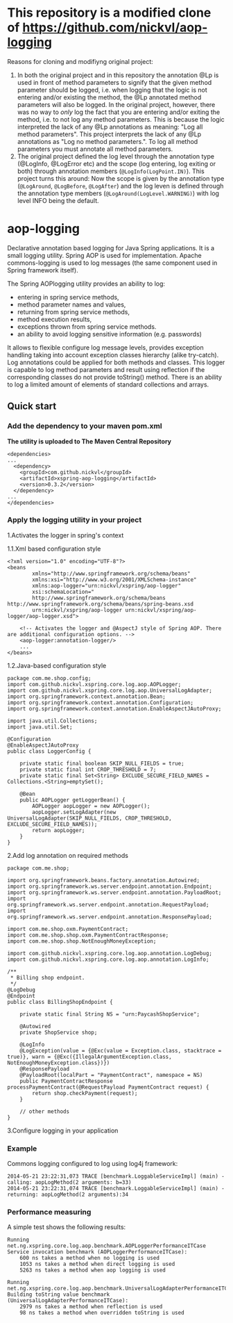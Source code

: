 This repository is a modified clone of https://github.com/nickvl/aop-logging
============================================================================

Reasons for cloning and modifiyng original project:
1. In both the original project and in this repository the annotation @Lp is used in front of method parameters to signify that the given method parameter should be logged, i.e. when logging that the logic is not entering and/or existing the method, the @Lp annotated method parameters will also be logged. In the original project, however, there was no way to *only* log the fact that you are entering and/or exiting the method, i.e. to not log any method parameters. This is because the logic interpreted the lack of any @Lp annotations as meaning: "Log all method parameters". This project interprets the lack of any @Lp annotations as "Log no method parameters.". To log all method parameters you must annotate all method parameters.
2. The original project defined the log level through the annotation type (@LogInfo, @LogError etc) and the scope (log entering, log exiting or both) through annotation members (`@LogInfo(LogPoint.IN)`). This project turns this around: Now the scope is given by the annotation type (`@LogAround`, `@LogBefore`, `@LogAfter`) and the log leven is defined through the annotation type members (`@LogAround(LogLevel.WARNING)`) with log level INFO being the default.

aop-logging
===========

Declarative annotation based logging for Java Spring applications.
It is a small logging utility. Spring AOP is used for implementation.
Apache commons-logging is used to log messages (the same component used in Spring framework itself).

The Spring AOPlogging utility provides an ability to log:
 * entering in spring service methods,
 * method parameter names and values,
 * returning from spring service methods,
 * method execution results,
 * exceptions thrown from spring service methods.
 * an ability to avoid logging sensitive information (e.g. passwords)

It allows to flexible configure log message levels, provides exception handling taking into account 
exception classes hierarchy (alike try-catch). Log annotations could be applied for both methods and classes.
This logger is capable to log method parameters and result using reflection if the corresponding classes
do not provide toString() method. There is an ability to log a limited amount of elements of standard collections and arrays.

Quick start
-----------

### Add the dependency to your maven pom.xml
**The utility is uploaded to The Maven Central Repository**


    <dependencies>
    ...
      <dependency>
        <groupId>com.github.nickvl</groupId>
        <artifactId>xspring-aop-logging</artifactId>
        <version>0.3.2</version>
      </dependency>
    ...
    </dependencies>

### Apply the logging utility in your project

1.Activates the logger in spring's context

1.1.Xml based configuration style

    <?xml version="1.0" encoding="UTF-8"?>
    <beans
            xmlns="http://www.springframework.org/schema/beans"
            xmlns:xsi="http://www.w3.org/2001/XMLSchema-instance"
            xmlns:aop-logger="urn:nickvl/xspring/aop-logger"
            xsi:schemaLocation="
            http://www.springframework.org/schema/beans http://www.springframework.org/schema/beans/spring-beans.xsd
            urn:nickvl/xspring/aop-logger urn:nickvl/xspring/aop-logger/aop-logger.xsd">

        <!-- Activates the logger and @AspectJ style of Spring AOP. There are additional configuration options. -->
        <aop-logger:annotation-logger/>
        ...
    </beans>

1.2.Java-based configuration style


    package com.me.shop.config;
    import com.github.nickvl.xspring.core.log.aop.AOPLogger;
    import com.github.nickvl.xspring.core.log.aop.UniversalLogAdapter;
    import org.springframework.context.annotation.Bean;
    import org.springframework.context.annotation.Configuration;
    import org.springframework.context.annotation.EnableAspectJAutoProxy;
    
    import java.util.Collections;
    import java.util.Set;
    
    @Configuration
    @EnableAspectJAutoProxy
    public class LoggerConfig {
    
        private static final boolean SKIP_NULL_FIELDS = true;
        private static final int CROP_THRESHOLD = 7;
        private static final Set<String> EXCLUDE_SECURE_FIELD_NAMES = Collections.<String>emptySet();
    
        @Bean
        public AOPLogger getLoggerBean() {
            AOPLogger aopLogger = new AOPLogger();
            aopLogger.setLogAdapter(new UniversalLogAdapter(SKIP_NULL_FIELDS, CROP_THRESHOLD, EXCLUDE_SECURE_FIELD_NAMES));
            return aopLogger;
        }
    }

2.Add log annotation on required methods


    package com.me.shop;

    import org.springframework.beans.factory.annotation.Autowired;
    import org.springframework.ws.server.endpoint.annotation.Endpoint;
    import org.springframework.ws.server.endpoint.annotation.PayloadRoot;
    import org.springframework.ws.server.endpoint.annotation.RequestPayload;
    import org.springframework.ws.server.endpoint.annotation.ResponsePayload;

    import com.me.shop.oxm.PaymentContract;
    import com.me.shop.shop.oxm.PaymentContractResponse;
    import com.me.shop.shop.NotEnoughMoneyException;

    import com.github.nickvl.xspring.core.log.aop.annotation.LogDebug;
    import com.github.nickvl.xspring.core.log.aop.annotation.LogInfo;

    /**
     * Billing shop endpoint.
     */
    @LogDebug
    @Endpoint
    public class BillingShopEndpoint {

        private static final String NS = "urn:PaycashShopService";

        @Autowired
        private ShopService shop;

        @LogInfo
        @LogException(value = {@Exc(value = Exception.class, stacktrace = true)}, warn = {@Exc({IllegalArgumentException.class, NotEnoughMoneyException.class})})
        @ResponsePayload
        @PayloadRoot(localPart = "PaymentContract", namespace = NS)
        public PaymentContractResponse processPaymentContract(@RequestPayload PaymentContract request) {
            return shop.checkPayment(request);
        }

        // other methods
    }

3.Configure logging in your application

### Example

Commons logging configured to log using log4j framework:

    2014-05-21 23:22:31,073 TRACE [benchmark.LoggableServiceImpl] (main) - calling: aopLogMethod(2 arguments: b=33)
    2014-05-21 23:22:31,074 TRACE [benchmark.LoggableServiceImpl] (main) - returning: aopLogMethod(2 arguments):34

### Performance measuring

A simple test shows the following results:

    Running net.ng.xspring.core.log.aop.benchmark.AOPLoggerPerformanceITCase
    Service invocation benchmark (AOPLoggerPerformanceITCase):
        600 ns takes a method when no logging is used
        1053 ns takes a method when direct logging is used
        5263 ns takes a method when aop logging is used

    Running net.ng.xspring.core.log.aop.benchmark.UniversalLogAdapterPerformanceITCase
    Building toString value benchmark (UniversalLogAdapterPerformanceITCase):
        2979 ns takes a method when reflection is used
        98 ns takes a method when overridden toString is used

